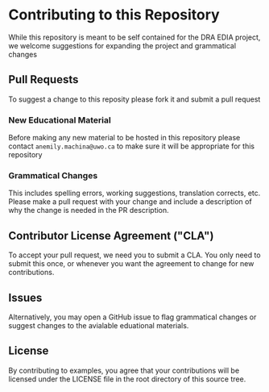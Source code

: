 # Contributing to this Repository

While this repository is meant to be self contained for the DRA EDIA project, we welcome suggestions for expanding the project and grammatical changes

## Pull Requests

To suggest a change to this reposity please fork it and submit a pull request

### New Educational Material

Before making any new material to be hosted in this repository please contact `anemily.machina@uwo.ca` to make sure it will be appropriate for this repository

### Grammatical Changes

This includes spelling errors, working suggestions, translation corrects, etc. Please make a pull request with your change and include a description of why the change is needed in the PR description.

## Contributor License Agreement ("CLA")

To accept your pull request, we need you to submit a CLA. You only need to submit this once, or whenever you want the agreement to change for new contributions.

## Issues

Alternatively, you may open a GitHub issue to flag grammatical changes or suggest changes to the avialable eduational materials.

## License
By contributing to examples, you agree that your contributions will be licensed under the LICENSE file in the root directory of this source tree.
